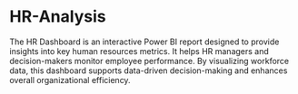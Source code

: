 # HR-Analysis
The HR Dashboard is an interactive Power BI report designed to provide insights into key human resources metrics. It helps HR managers and decision-makers monitor employee performance.  By visualizing workforce data, this dashboard supports data-driven decision-making and enhances overall organizational efficiency.
